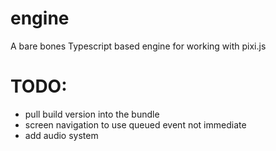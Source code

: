 # engine
A bare bones Typescript based engine for working with pixi.js

# TODO:
* pull build version into the bundle
* screen navigation to use queued event not immediate
* add audio system
